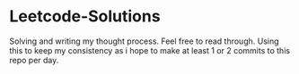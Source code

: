 # Leetcode-Solutions
Solving and writing my thought process.
Feel free to read through.
Using this to keep my consistency as i hope to make at least 1 or 2 commits to this repo per day.
